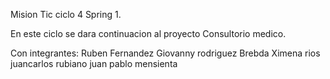 Mision Tic ciclo 4 Spring 1.

En este ciclo se dara continuacion al proyecto Consultorio medico. 

Con integrantes:
Ruben Fernandez 
Giovanny rodriguez 
Brebda Ximena rios
juancarlos rubiano
juan pablo mensienta 
